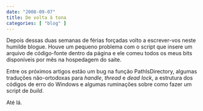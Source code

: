 ```yaml
---
date: "2008-09-07"
title: De volta à tona
categories: [ "blog" ]
---
```

Depois dessas duas semanas de férias forçadas volto a escrever-vos neste humilde blogue. Houve um pequeno problema com o script que insere um arquivo de código-fonte dentro da página e ele comeu todos os meus bits disponíveis por mês na hospedagem do saite.

Entre os próximos artigos estão um bug na função PathIsDirectory, algumas traduções não-ortodoxas para _handle_, _thread_ e _dead lock_, a estrutura dos códigos de erro do Windows e algumas ruminações sobre como fazer um script de _build_.

Até lá.

